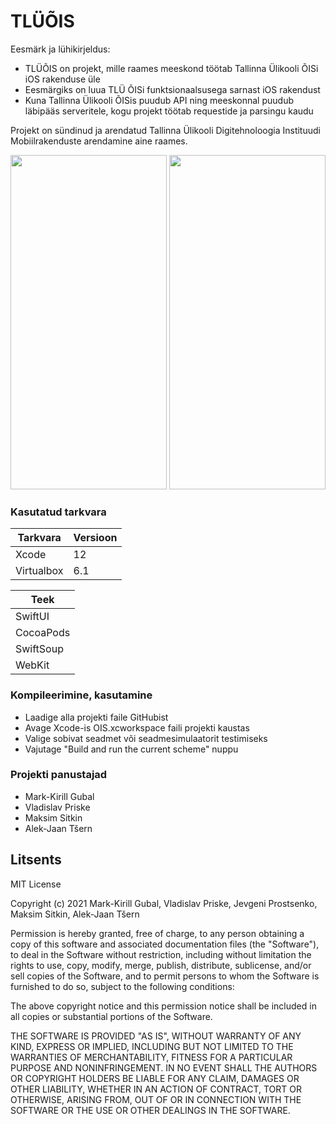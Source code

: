 # TLÜÕIS

Eesmärk ja lühikirjeldus:

  - TLÜÕIS on projekt, mille raames meeskond töötab Tallinna Ülikooli ÕISi iOS rakenduse üle
  - Eesmärgiks on luua TLÜ ÕISi funktsionaalsusega sarnast iOS rakendust 
  - Kuna Tallinna Ülikooli ÕISis puudub API ning meeskonnal puudub läbipääs serveritele, kogu projekt töötab requestide ja parsingu kaudu
  
  Projekt on sündinud ja arendatud Tallinna Ülikooli Digitehnoloogia Instituudi Mobiilrakenduste arendamine aine raames.

<p align=center>
 <img src="https://cdn.discordapp.com/attachments/813108684028510208/820782978610233424/image0.png" width="250" height="535">  <img src="https://cdn.discordapp.com/attachments/813108684028510208/820804846814756904/image1.png" width="250" height="535" |
</p>

### Kasutatud tarkvara

| Tarkvara | Versioon |
| ------ | ------ |
| Xcode | 12 |
| Virtualbox | 6.1 |

| Teek | 
| ------ |
| SwiftUI |
| CocoaPods |
| SwiftSoup | 
| WebKit | 

### Kompileerimine, kasutamine

- Laadige alla projekti faile GitHubist
- Avage Xcode-is OIS.xcworkspace faili projekti kaustas
- Valige sobivat seadmet või seadmesimulaatorit testimiseks
- Vajutage "Build and run the current scheme" nuppu

### Projekti panustajad
- Mark-Kirill Gubal
- Vladislav Priske
- Maksim Sitkin
- Alek-Jaan Tšern

Litsents
----

MIT License

Copyright (c) 2021 Mark-Kirill Gubal, Vladislav Priske, Jevgeni Prostsenko, Maksim Sitkin, Alek-Jaan Tšern

Permission is hereby granted, free of charge, to any person obtaining a copy
of this software and associated documentation files (the "Software"), to deal
in the Software without restriction, including without limitation the rights
to use, copy, modify, merge, publish, distribute, sublicense, and/or sell
copies of the Software, and to permit persons to whom the Software is
furnished to do so, subject to the following conditions:

The above copyright notice and this permission notice shall be included in all
copies or substantial portions of the Software.

THE SOFTWARE IS PROVIDED "AS IS", WITHOUT WARRANTY OF ANY KIND, EXPRESS OR
IMPLIED, INCLUDING BUT NOT LIMITED TO THE WARRANTIES OF MERCHANTABILITY,
FITNESS FOR A PARTICULAR PURPOSE AND NONINFRINGEMENT. IN NO EVENT SHALL THE
AUTHORS OR COPYRIGHT HOLDERS BE LIABLE FOR ANY CLAIM, DAMAGES OR OTHER
LIABILITY, WHETHER IN AN ACTION OF CONTRACT, TORT OR OTHERWISE, ARISING FROM,
OUT OF OR IN CONNECTION WITH THE SOFTWARE OR THE USE OR OTHER DEALINGS IN THE
SOFTWARE.
